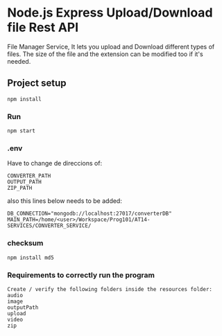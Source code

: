 # Node.js Express Upload/Download file Rest API

File Manager Service, It lets you upload and Download different types of files. The size of the file and the extension can be modified too if it's needed.

## Project setup

```
npm install
```

### Run

```
npm start
```

### .env

Have to change de direccions of:

```
CONVERTER_PATH
OUTPUT_PATH
ZIP_PATH

```

also this lines below needs to be added:

```
DB_CONNECTION="mongodb://localhost:27017/converterDB"
MAIN_PATH=/home/<user>/Workspace/Prog101/AT14-SERVICES/CONVERTER_SERVICE/

```

### checksum

```
npm install md5
```

### Requirements to correctly run the program

```
Create / verify the following folders inside the resources folder:
audio
image
outputPath
upload
video
zip
```
